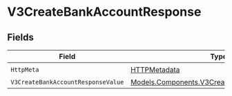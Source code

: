 # V3CreateBankAccountResponse


## Fields

| Field                                                                                                   | Type                                                                                                    | Required                                                                                                | Description                                                                                             |
| ------------------------------------------------------------------------------------------------------- | ------------------------------------------------------------------------------------------------------- | ------------------------------------------------------------------------------------------------------- | ------------------------------------------------------------------------------------------------------- |
| `HttpMeta`                                                                                              | [HTTPMetadata](../../Models/Components/HTTPMetadata.md)                                                 | :heavy_check_mark:                                                                                      | N/A                                                                                                     |
| `V3CreateBankAccountResponseValue`                                                                      | [Models.Components.V3CreateBankAccountResponse](../../Models/Components/V3CreateBankAccountResponse.md) | :heavy_minus_sign:                                                                                      | Created                                                                                                 |